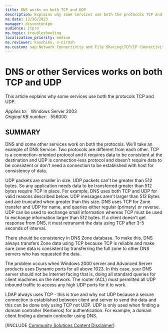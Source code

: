 ```yaml
---
title: DNS works on both TCP and UDP
description: Explains why some services use both the protocols TCP and UDP.
ms.date: 12/26/2023
manager: dcscontentpm
audience: itpro
ms.topic: troubleshooting
localization_priority: medium
ms.reviewer: kaushika, v-nirmsh
ms.custom: sap:Network Connectivity and File Sharing\TCP/IP Connectivity (TCP Protocol, NLA, WinHTTP), csstroubleshoot
---
```

# DNS or other Services works on both TCP and UDP

This article explains why some services use both the protocols TCP and UDP.

_Applies to:_ &nbsp; Windows Server 2003  
_Original KB number:_ &nbsp; 556000

## SUMMARY

DNS and some other services work on both the protocols. We'll take an example of DNS Service. Two protocols are different from each other. TCP is a connection-oriented protocol and it requires data to be consistent at the destination and UDP is connection-less protocol and doesn't require data to be consistent or don't need a connection to be established with host for consistency of data.

UDP packets are smaller in size. UDP packets can't be greater than 512 bytes. So any application needs data to be transferred greater than 512 bytes require TCP in place. For example, DNS uses both TCP and UDP for valid reasons described below. UDP messages aren't larger than 512 Bytes and are truncated when greater than this size. DNS uses TCP for Zone transfer and UDP for name, and queries either regular (primary) or reverse. UDP can be used to exchange small information whereas TCP must be used to exchange information larger than 512 bytes. If a client doesn't get response from DNS, it must retransmit the data using TCP after 3-5 seconds of interval.

There should be consistency in DNS Zone database. To make this, DNS always transfers Zone data using TCP because TCP is reliable and make sure zone data is consistent by transferring the full zone to other DNS servers who has requested the data.

The problem occurs when Windows 2000 server and Advanced Server products uses Dynamic ports for all above 1023. In this case, your DNS server should not be internet facing that is, doing all standard queries for client machines on the network. The router (ACL) must permitted all UDP inbound traffic to access any high UDP ports for it to work.

LDAP always uses TCP - this is true and why not UDP because a secure connection is established between client and server to send the data and this can be done only using TCP not UDP. UDP is only used when finding a domain controller (Kerberos) for authentication. For example, a domain client finding a domain controller using DNS.

[!INCLUDE [Community Solutions Content Disclaimer](../../includes/community-solutions-content-disclaimer.md)]

